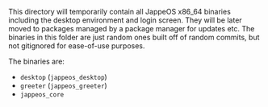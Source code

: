 This directory will temporarily contain all JappeOS x86_64 binaries including the desktop environment and login screen. They will be later moved to packages managed by a package manager for updates etc. The binaries in this folder are just random ones built off of random commits, but not gitignored for ease-of-use purposes.

The binaries are:
- `desktop` (`jappeos_desktop`)
- `greeter` (`jappeos_greeter`)
- `jappeos_core`